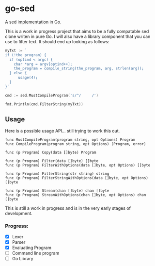 # go-sed
A sed implementation in Go.

This is a work in progress project that aims to be a fully compatable sed clone writen in pure Go. I will also have a library component that you can use to filter text. It should end up looking as follows:

```go
myTxt := `
if (!the_program) {
  if (optind < argc) {
	char *arg = argv[optind++];
    the_program = compile_string(the_program, arg, strlen(arg));
  } else {
      usage(4);
  }
}`

cmd := sed.MustCompileProgram('s/^/     /')

fmt.Println(cmd.FilterString(myTxt))
```

## Usage
Here is a possible usage API... still trying to work this out.
```
func MustCompileProgram(program string, opt Options) Program
func CompileProgram(program string, opt Options) (Program, error)

func (p Program) Copy(data []byte) Program

func (p Program) Filter(data []byte) []byte
func (p Program) FilterWithOptions(data []byte, opt Options) []byte

func (p Program) FilterString(str string) string
func (p Program) FilterStringWithOptions(data []byte, opt Options) []byte

func (p Program) Stream(chan []byte) chan []byte
func (p Program) StreamWithOptions(chan []byte, opt Options) chan []byte
```

This is still a work in progress and is in the very early stages of development.

### Progress:
- [x] Lexer
- [x] Parser
- [x] Evaluating Program
- [ ] Command line program
- [ ] Go Library
